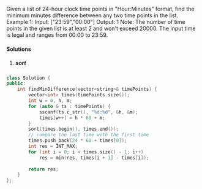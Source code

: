 Given a list of 24-hour clock time points in "Hour:Minutes" format, find the minimum minutes difference between any two time points in the list.
Example 1:
Input: ["23:59","00:00"]
Output: 1
Note:
The number of time points in the given list is at least 2 and won't exceed 20000.
The input time is legal and ranges from 00:00 to 23:59.

#### Solutions

1. ##### sort

```cpp
class Solution {
public:
    int findMinDifference(vector<string>& timePoints) {
        vector<int> times(timePoints.size());
        int w = 0, h, m;
        for (auto & ts : timePoints) {
            sscanf(ts.c_str(), "%d:%d", &h, &m);
            times[w++] = h * 60 + m;
        }
        sort(times.begin(), times.end());
        // compare the last time with the first time
        times.push_back(24 * 60 + times[0]);
        int res = INT_MAX;
        for (int i = 0; i < times.size() - 1; i++)
            res = min(res, times[i + 1] - times[i]);
        
        return res;
    }
};
```